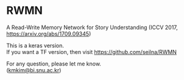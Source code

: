 # RWMN

A Read-Write Memory Network for Story Understanding (ICCV 2017, https://arxiv.org/abs/1709.09345) 

This is a keras version.   
If you want a TF version, then visit https://github.com/seilna/RWMN

For any question, please let me know.  
(kmkim@bi.snu.ac.kr)
